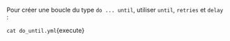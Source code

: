 Pour créer une boucle du type `do ... until`, utiliser `until`, `retries` et `delay` :

`cat do_until.yml`{execute}
